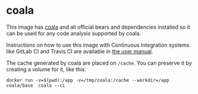 coala
=====

This image has [coala](http://coala.io) and all official bears and
dependencies installed so it can be used for any code analysis supported by
coala.

Instructions on how to use this image with Continuous Integration systems
like GitLab CI and Travis CI are available in
[the user manual](http://coala.readthedocs.io/en/latest/Users/Docker_Image.html).

The cache generated by coala are placed on `/cache`. You can preserve it by
creating a volume for it, like this:

`docker run -v=$(pwd):/app -v=/tmp/coala:/cache --workdir=/app coala/base 
coala --ci`
